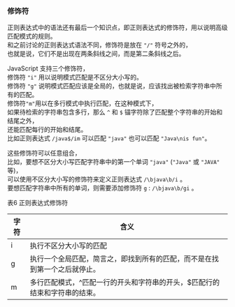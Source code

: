 ### 修饰符

正则表达式中的语法还有最后一个知识点，即正则表达式的修饰符，用以说明高级匹配模式的规则。  
和之前讨论的正则表达式语法不同，修饰符是放在 `"/"` 符号之外的，  
也就是说，它们不是出现在两条斜线之间，而是第二条斜线之后。  

JavaScript 支持三个修饰符，  
修饰符 `"i"` 用以说明模式匹配是不区分大小写的。  
修饰符 `"g"` 说明模式匹配应该是全局的，也就是说，应该找出被检索字符串中所有的匹配。  
修饰符`"m"`用以在多行模式中执行匹配，在这种模式下，  
如果待检索的字符串包含多行，那么 `^` 和 `$` 锚字符除了匹配整个字符串的开始和结尾之外，  
还能匹配每行的开始和结尾。  
比如正则表达式 `/java$/im` 可以匹配 `"java"` 也可以匹配 `"Java\nis fun"`。  

这些修饰符可以任意组合，  
比如，要想不区分大小写匹配字符串中的第一个单词 `"java"` (`"Java"` 或 `"JAVA"` 等)，  
可以使用不区分大小写的修饰符来定义正则表达式 `/\bjava\b/i` 。  
要想匹配字符串中所有的单词，则需要添加修饰符 `g` : `/\bjava\b/gi` 。

表6 正则表达式修饰符

<table>
	<thead>
		<tr><th>字符</th><th>含义</th></tr>
	</thead>
	<tbody>
		<tr><td>i</td><td>执行不区分大小写的匹配</td></tr>
		<tr><td>g</td><td>执行一个全局匹配，简言之，即找到所有的匹配，而不是在找到第一个之后就停止。</td></tr>
		<tr><td>m</td><td>多行匹配模式，^匹配一行的开头和字符串的开头，$匹配行的结束和字符串的结束。</td></tr>
	</tbody>
</table>

